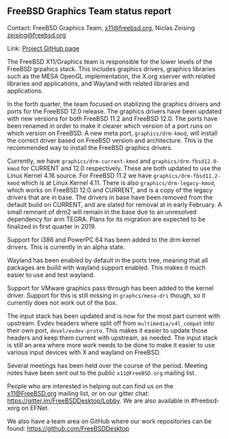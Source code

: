 ## FreeBSD Graphics Team status report ##

Contact: FreeBSD Graphics Team, <x11@freebsd.org>, Niclas Zeising <zeising@freebsd.org>

Link:	 [Project GitHub page](https://github.com/FreeBSDDesktop)

The FreeBSD X11/Graphics team is responsible for the lower levels of the FreeBSD
grpahics stack.
This includes graphics drivers, graphics libraries such as the
MESA OpenGL implementation, the X.org xserver with related libraries and
applications, and Wayland with related libraries and applications.

In the forth quarter, the team focused on stablizing the graphics drivers and ports for the FreeBSD 12.0 release.
The graphics drivers have been updated with new versions for both FreeBSD 11.2 and FreeBSD 12.0. The ports have been renamed in order to make it clearer which version of a port runs on which version on FreeBSD.
A new meta port, `graphics/drm-kmod`, will install the correct driver based on FreeBSD version and architecture.
This is the recommended way to install the FreeBSD graphics drivers.

Currently, we have `graphics/drm-current-kmod` and `graphics/drm-fbsd12.0-kmod` for CURRENT and 12.0 respectively.
These are both updated to use the Linux Kernel 4.16 source.
For FreeBSD 11.2 we have `graphics/drm-fbsd11.2-kmod` which is at Linux Kernel 4.11.
There is also `graphics/drm-legacy-kmod`, which works on FreeBSD 12.0 and CURRENT, and is a copy of the legacy drivers that are in base.
The drivers in base have been removed from the default build on CURRENT, and are slated for removal at in early February.
A small remnant of drm2 will remain in the base due to an unresolved dependency for arm TEGRA.
Plans for its migration are expected to be finalized in first quarter in 2019.

Support for i386 and PowerPC 64 has been added to the drm kernel drivers.
This is currently in an alpha state.

Wayland has been enabled by default in the ports tree, meaning that all packages are build with wayland support enabled.
This makes it much easier to use and test wayland.

Support for VMware graphics pass through has been added to the kernel driver.
Support for this is still missing in `graphcs/mesa-dri` though, so it currently does not work out of the box.

The input stack has been updated and is now for the most part current with upstream.
Evdev headers where split off from `multimedia/v4l_compat` into their own port, `devel/evdev-proto`.
This makes it easier to update those headers and keep them current with upstream, as needed.
The input stack is still an area where more work needs to be done to make it easier to use various input devices with X and wayland on FreeBSD.

Several meetings has been held over the course of the period.
Meeting notes have been sent out to the public `x11@FreeBSD.org` mailing list.

People who are interested in helping out can find us on the x11@FreeBSD.org
mailing list, or on our gitter chat: https://gitter.im/FreeBSDDesktop/Lobby.  We
are also available in #freebsd-xorg on EFNet.

We also have a team area on GitHub where our work repositories can be found:
https://github.com/FreeBSDDesktop
